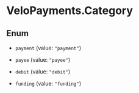 # VeloPayments.Category

## Enum


* `payment` (value: `"payment"`)

* `payee` (value: `"payee"`)

* `debit` (value: `"debit"`)

* `funding` (value: `"funding"`)


